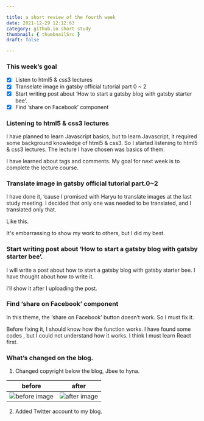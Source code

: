 ```yaml
---

title: a short review of the fourth week
date: 2021-12-29 12:12:63
category: github.io short study
thumbnail: { thumbnailSrc }
draft: false

---
```


### This week’s goal

- [x]  Listen to html5 & css3 lectures
- [x]  Transelate image in gatsby official tutorial part 0 ~ 2
- [x]  Start writing post about ‘How to start a gatsby blog with gatsby starter bee’.
- [x]  Find ‘share on Facebook’ component

### Listening to html5 & css3 lectures

I have planned to learn Javascript basics, but to learn Javascript, it required some background knowledge of html5 & css3. So I started listening to html5 & css3 lectures.  The lecture I have chosen was basics of them.

I have learned about tags and comments. My goal for next week is to complete the lecture course.

### Translate image in gatsby official tutorial part.0~2

I have done it, ‘cause I promised with Haryu to translate images at the last study meeting. I decided that only one was needed to be translated, and I translated only that.

Like this.

It's embarrassing to show my work to others, but I did my best.

### Start writing post about ‘How to start a gatsby blog with gatsby starter bee’.

I will write a post about how to start a gatsby blog with gatsby starter bee. I have thought about how to write it.

I’ll show it after I uploading the post.

### Find ‘share on Facebook’ component

In this theme, the ‘share on Facebook’ button doesn’t work. So I must fix it.

Before fixing it, I should know how the function works. I have found some codes , but I could not understand how it works. I think I must learn React first.

### What’s changed on the blog.

1. Changed copyright below the blog, Jbee to hyna.

 before | after 
--------|--------
![before image](https://user-images.githubusercontent.com/91731260/147629036-17dcc187-92ff-4a22-95fa-cba98bf89f2a.png)|![after image](https://user-images.githubusercontent.com/91731260/147629332-e37706d5-9bb0-4720-80d6-dd8a7a3bf42e.png)
2. Added Twitter account to my blog.
